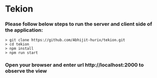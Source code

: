 # Tekion



### Please follow below steps to run the server and client side of the application:

```
> git clone https://github.com/Abhijit-hurix/tekion.git
> cd tekion
> npm install
> npm run start
```
### Open your browser and enter url http://localhost:2000 to observe the view